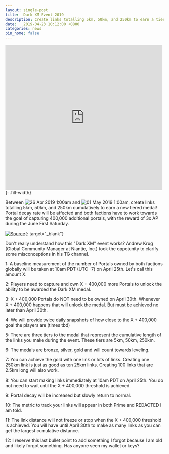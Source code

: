 ```yaml
---
layout: single-post
title:  Dark XM Event 2019
description: Create links totalling 5km, 50km, and 250km to earn a tiered medal
date:   2019-04-23 10:12:00 +0800
categories: news
pin_home: false
---
```



<iframe src="https://www.facebook.com/plugins/post.php?href=https%3A%2F%2Fwww.facebook.com%2FIngress%2Fposts%2F2224029284311392&width=500" width="500" height="461" style="border:none;overflow:hidden" scrolling="no" frameborder="0" allowTransparency="true" allow="encrypted-media"></iframe>{: .fill-width}

Between ![26 Apr 2019 1:00am](https://img.shields.io/badge/01:00am-26%20Apr%202019-orange.svg) and ![01 May 2019 1:00am](https://img.shields.io/badge/01:00am-01%20May%202019-orange.svg), create links totalling 5km, 50km, and 250km cumulatively to earn a new tiered medal! Portal decay rate will be affected and both factions have to work towards the goal of capturing 400,000 additional portals, with the reward of 3x AP during the June First Saturday.

[![Source](https://img.shields.io/badge/reddit-r%2FIngress-red.svg?logo=reddit)](https://www.reddit.com/r/Ingress/comments/bh0l96/andrew_krug_clarifies_some_misconceptions_about/){: target="_blank"}

Don't really understand how this "Dark XM" event works? Andrew Krug (Global Community Manager at Niantic, Inc.) took the oppotunity to clarify some misconceptions in his TG channel. 

1: A baseline measurement of the number of Portals owned by both factions globally will be taken at 10am PDT (UTC -7) on April 25th. Let's call this amount X.

2: Players need to capture and own X + 400,000 more Portals to unlock the ability to be awarded the Dark XM medal.

3: X + 400,000 Portals do NOT need to be owned on April 30th. Whenever X + 400,000 happens that will unlock the medal. But must be achieved no later than April 30th.

4: We will provide twice daily snapshots of how close to the X + 400,000 goal the players are (times tbd)

5: There are three tiers to the medal that represent the cumulative length of the links you make during the event. These tiers are 5km, 50km, 250km.

6: The medals are bronze, silver, gold and will count towards leveling.

7: You can achieve the gold with one link or lots of links. Creating one 250km link is just as good as ten 25km links. Creating 100 links that are 2.5km long will also work.

8: You can start making links immediately at 10am PDT on April 25th. You do not need to wait until the X + 400,000 threshold is achieved.

9: Portal decay will be increased but slowly return to normal.

10: The metric to track your links will appear in both Prime and REDACTED I am told.

11: The link distance will not freeze or stop when the X + 400,000 threshold is achieved. You will have until April 30th to make as many links as you can get the largest cumulative distance.

12: I reserve this last bullet point to add something I forgot because I am old and likely forgot something. Has anyone seen my wallet or keys?